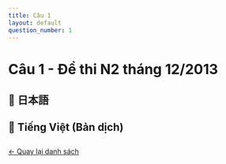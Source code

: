 ```yaml
---
title: Câu 1
layout: default
question_number: 1
---
```


# Câu 1 - Đề thi N2 tháng 12/2013
## 📖 日本語

## 📘 Tiếng Việt (Bản dịch)

<div style="margin-top: 2em;">
  <a href="/exam/n2/2013/">← Quay lại danh sách</a>
</div>